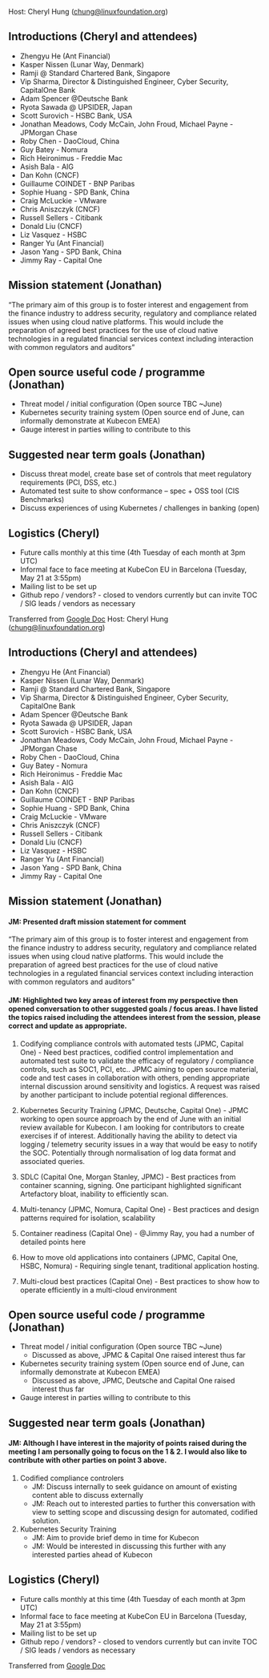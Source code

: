 Host: Cheryl Hung (chung@linuxfoundation.org)

## Introductions (Cheryl and attendees)
* Zhengyu He (Ant Financial) 
* Kasper Nissen (Lunar Way, Denmark)
* Ramji @ Standard Chartered Bank, Singapore 
* Vip Sharma, Director & Distinguished Engineer, Cyber Security, CapitalOne Bank 
* Adam Spencer @Deutsche Bank 
* Ryota Sawada @ UPSIDER, Japan
* Scott Surovich - HSBC Bank, USA
* Jonathan Meadows, Cody McCain, John Froud, Michael Payne - JPMorgan Chase
* Roby Chen - DaoCloud, China
* Guy Batey - Nomura
* Rich Heironimus - Freddie Mac
* Asish Bala - AIG
* Dan Kohn (CNCF)
* Guillaume COINDET - BNP Paribas
* Sophie Huang - SPD Bank, China
* Craig McLuckie - VMware
* Chris Aniszczyk (CNCF)
* Russell Sellers - Citibank
* Donald Liu (CNCF)
* Liz Vasquez - HSBC
* Ranger Yu (Ant Financial)
* Jason Yang - SPD Bank, China
* Jimmy Ray - Capital One

## Mission statement (Jonathan)

“The primary aim of this group is to foster interest and engagement from the finance industry to address security, regulatory and compliance related issues when using cloud native platforms.  This would include the preparation of agreed best practices for the use of cloud native technologies in a regulated financial services context including interaction with common regulators and auditors”

## Open source useful code / programme (Jonathan)
* Threat model / initial configuration  (Open source TBC ~June)
* Kubernetes security training system (Open source end of June, can informally demonstrate at Kubecon EMEA)
* Gauge interest in parties willing to contribute to this

## Suggested near term goals (Jonathan)
* Discuss threat model, create base set of controls that meet regulatory requirements (PCI, DSS, etc.)
* Automated test suite to show conformance – spec + OSS tool (CIS Benchmarks)
* Discuss experiences of using Kubernetes / challenges in banking (open)

## Logistics (Cheryl)
* Future calls monthly at this time (4th Tuesday of each month at 3pm UTC)
* Informal face to face meeting at KubeCon EU in Barcelona (Tuesday, May 21 at 3:55pm)
* Mailing list to be set up
* Github repo / vendors? - closed to vendors currently but can invite TOC / SIG leads / vendors as necessary

Transferred from [Google Doc](https://docs.google.com/document/d/16ml2DunsBNz1eJYeEjXaYbG0ylX_Wbw5LWhbiLNYWkE/edit#heading=h.u89t94qr5l5i)
Host: Cheryl Hung (chung@linuxfoundation.org)

## Introductions (Cheryl and attendees)
* Zhengyu He (Ant Financial) 
* Kasper Nissen (Lunar Way, Denmark)
* Ramji @ Standard Chartered Bank, Singapore 
* Vip Sharma, Director & Distinguished Engineer, Cyber Security, CapitalOne Bank 
* Adam Spencer @Deutsche Bank 
* Ryota Sawada @ UPSIDER, Japan
* Scott Surovich - HSBC Bank, USA
* Jonathan Meadows, Cody McCain, John Froud, Michael Payne - JPMorgan Chase
* Roby Chen - DaoCloud, China
* Guy Batey - Nomura
* Rich Heironimus - Freddie Mac
* Asish Bala - AIG
* Dan Kohn (CNCF)
* Guillaume COINDET - BNP Paribas
* Sophie Huang - SPD Bank, China
* Craig McLuckie - VMware
* Chris Aniszczyk (CNCF)
* Russell Sellers - Citibank
* Donald Liu (CNCF)
* Liz Vasquez - HSBC
* Ranger Yu (Ant Financial)
* Jason Yang - SPD Bank, China
* Jimmy Ray - Capital One

## Mission statement (Jonathan)

#### JM: Presented draft mission statement for comment

“The primary aim of this group is to foster interest and engagement from the finance industry to address security, regulatory and compliance related issues when using cloud native platforms.  This would include the preparation of agreed best practices for the use of cloud native technologies in a regulated financial services context including interaction with common regulators and auditors”



#### JM: Highlighted two key areas of interest from my perspective then opened conversation to other suggested goals / focus areas.  I have listed the topics raised including the attendees interest from the session, please correct and update as appropriate.

1) Codifying compliance controls with automated tests (JPMC, Capital One) - Need best practices, codified control implementation and automated test suite to validate the efficacy of regulatory / compliance controls, such as SOC1, PCI, etc..  JPMC aiming to open source material, code and test cases in collaboration with others, pending appropriate internal discussion around sensitivity and logistics.  A request was raised by another participant to include potential regional differences.  

2) Kubernetes Security Training (JPMC, Deutsche, Capital One) - JPMC working to open source approach by the end of June with an initial review available for Kubecon.  I am looking for contributors to create exercises if of interest.  Additionally having the ability to detect via logging / telemetry security issues in a way that would be easy to notify the SOC.  Potentially through normalisation of log data format and associated queries.

3) SDLC (Capital One, Morgan Stanley, JPMC) - Best practices from container scanning, signing.  One participant highlighted significant Artefactory bloat, inability to efficiently scan.

4) Multi-tenancy (JPMC, Nomura, Capital One) - Best practices and design patterns required for isolation, scalability 

5) Container readiness (Capital One) - @Jimmy Ray, you had a number of detailed points here

6) How to move old applications into containers (JPMC, Capital One, HSBC, Nomura) - Requiring single tenant, traditional application hosting.

7) Multi-cloud best practices (Capital One) - Best practices to show how to operate efficiently in a multi-cloud environment 


## Open source useful code / programme (Jonathan)
* Threat model / initial configuration  (Open source TBC ~June)
    * Discussed as above, JPMC & Capital One raised interest thus far
* Kubernetes security training system (Open source end of June, can informally demonstrate at Kubecon EMEA)
    * Discussed as above, JPMC, Deutsche and Capital One raised interest thus far
* Gauge interest in parties willing to contribute to this


## Suggested near term goals (Jonathan)

#### JM: Although I have interest in the majority of points raised during the meeting I am personally going to focus on the 1 & 2.  I would also like to contribute with other parties on point 3 above.

1. Codified compliance controlers
    * JM: Discuss internally to seek guidance on amount of existing content able to discuss externally
    * JM: Reach out to interested parties to further this conversation with view to setting scope and discussing design for automated, codified solution.
2. Kubernetes Security Training
    * JM: Aim to provide brief demo in time for Kubecon
    * JM: Would be interested in discussing this further with any interested parties ahead of Kubecon

## Logistics (Cheryl)
* Future calls monthly at this time (4th Tuesday of each month at 3pm UTC)
* Informal face to face meeting at KubeCon EU in Barcelona (Tuesday, May 21 at 3:55pm)
* Mailing list to be set up
* Github repo / vendors? - closed to vendors currently but can invite TOC / SIG leads / vendors as necessary

Transferred from [Google Doc](https://docs.google.com/document/d/16ml2DunsBNz1eJYeEjXaYbG0ylX_Wbw5LWhbiLNYWkE/edit#heading=h.u89t94qr5l5i)
